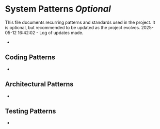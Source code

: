 # System Patterns *Optional*

This file documents recurring patterns and standards used in the project.
It is optional, but recommended to be updated as the project evolves.
2025-05-12 16:42:02 - Log of updates made.

*

## Coding Patterns

*   

## Architectural Patterns

*   

## Testing Patterns

*
